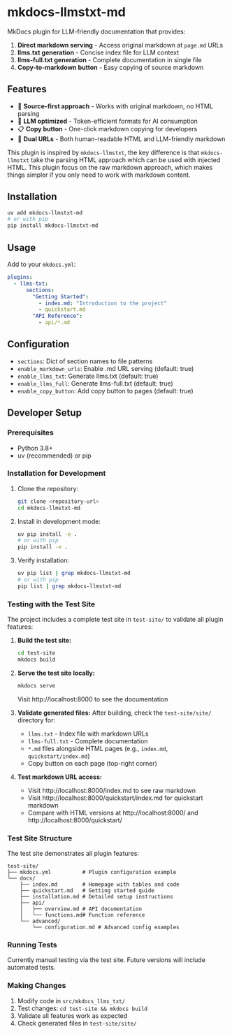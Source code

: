 # mkdocs-llmstxt-md

MkDocs plugin for LLM-friendly documentation that provides:

1. **Direct markdown serving** - Access original markdown at `page.md` URLs
2. **llms.txt generation** - Concise index file for LLM context
3. **llms-full.txt generation** - Complete documentation in single file
4. **Copy-to-markdown button** - Easy copying of source markdown

## Features

- 🚀 **Source-first approach** - Works with original markdown, no HTML parsing
- 🤖 **LLM optimized** - Token-efficient formats for AI consumption
- 📋 **Copy button** - One-click markdown copying for developers
- 🔗 **Dual URLs** - Both human-readable HTML and LLM-friendly markdown

This plugin is inspired by `mkdocs-llmstxt`, the key difference is that `mkdocs-llmstxt` take the parsing HTML approach which can be used with injected HTML. This plugin focus on the raw markdown approach, which makes things simpler if you only need to work with markdown content.
## Installation

```bash
uv add mkdocs-llmstxt-md
# or with pip
pip install mkdocs-llmstxt-md
```


## Usage

Add to your `mkdocs.yml`:

```yaml
plugins:
  - llms-txt:
      sections:
        "Getting Started":
          - index.md: "Introduction to the project"
          - quickstart.md
        "API Reference":
          - api/*.md
```

## Configuration

- `sections`: Dict of section names to file patterns
- `enable_markdown_urls`: Enable .md URL serving (default: true)
- `enable_llms_txt`: Generate llms.txt (default: true)
- `enable_llms_full`: Generate llms-full.txt (default: true)
- `enable_copy_button`: Add copy button to pages (default: true)

## Developer Setup

### Prerequisites

- Python 3.8+
- uv (recommended) or pip

### Installation for Development

1. Clone the repository:
   ```bash
   git clone <repository-url>
   cd mkdocs-llmstxt-md
   ```

2. Install in development mode:
   ```bash
   uv pip install -e .
   # or with pip
   pip install -e .
   ```

3. Verify installation:
   ```bash
   uv pip list | grep mkdocs-llmstxt-md
   # or with pip
   pip list | grep mkdocs-llmstxt-md
   ```

### Testing with the Test Site

The project includes a complete test site in `test-site/` to validate all plugin features:

1. **Build the test site:**
   ```bash
   cd test-site
   mkdocs build
   ```

2. **Serve the test site locally:**
   ```bash
   mkdocs serve
   ```
   Visit http://localhost:8000 to see the documentation

3. **Validate generated files:**
   After building, check the `test-site/site/` directory for:
   - `llms.txt` - Index file with markdown URLs
   - `llms-full.txt` - Complete documentation
   - `*.md` files alongside HTML pages (e.g., `index.md`, `quickstart/index.md`)
   - Copy button on each page (top-right corner)

4. **Test markdown URL access:**
   - Visit http://localhost:8000/index.md to see raw markdown
   - Visit http://localhost:8000/quickstart/index.md for quickstart markdown
   - Compare with HTML versions at http://localhost:8000/ and http://localhost:8000/quickstart/

### Test Site Structure

The test site demonstrates all plugin features:

```
test-site/
├── mkdocs.yml          # Plugin configuration example
└── docs/
    ├── index.md        # Homepage with tables and code
    ├── quickstart.md   # Getting started guide
    ├── installation.md # Detailed setup instructions
    ├── api/
    │   ├── overview.md # API documentation
    │   └── functions.md# Function reference
    └── advanced/
        └── configuration.md # Advanced config examples
```

### Running Tests

Currently manual testing via the test site. Future versions will include automated tests.

### Making Changes

1. Modify code in `src/mkdocs_llms_txt/`
2. Test changes: `cd test-site && mkdocs build`
3. Validate all features work as expected
4. Check generated files in `test-site/site/`